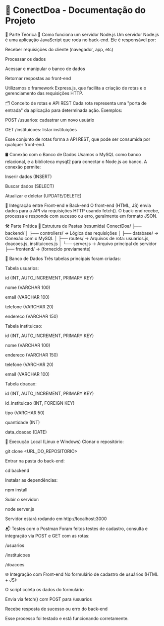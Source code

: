 # 📘 ConectDoa - Documentação do Projeto
🧠 Parte Teórica
🔧 Como funciona um servidor Node.js
Um servidor Node.js é uma aplicação JavaScript que roda no back-end. Ele é responsável por:

Receber requisições do cliente (navegador, app, etc)

Processar os dados

Acessar e manipular o banco de dados

Retornar respostas ao front-end

Utilizamos o framework Express.js, que facilita a criação de rotas e o gerenciamento das requisições HTTP.

🗂 Conceito de rotas e API REST
Cada rota representa uma "porta de entrada" da aplicação para determinada ação. Exemplos:

POST /usuarios: cadastrar um novo usuário

GET /instituicoes: listar instituições

Esse conjunto de rotas forma a API REST, que pode ser consumida por qualquer front-end.

🛢 Conexão com o Banco de Dados
Usamos o MySQL como banco relacional, e a biblioteca mysql2 para conectar o Node.js ao banco.
A conexão permite:

Inserir dados (INSERT)

Buscar dados (SELECT)

Atualizar e deletar (UPDATE/DELETE)

🔄 Integração entre Front-end e Back-end
O front-end (HTML, JS) envia dados para a API via requisições HTTP usando fetch().
O back-end recebe, processa e responde com sucesso ou erro, geralmente em formato JSON.

🛠 Parte Prática
📁 Estrutura de Pastas (resumida)
ConectDoa/
├── backend/
│ ├── controllers/ → Lógica das requisições
│ ├── database/ → Conexão com o MySQL
│ ├── routes/ → Arquivos de rota: usuarios.js, doacoes.js, instituicoes.js
│ └── server.js → Arquivo principal do servidor
├── frontend/ → (fornecido previamente)

🔌 Banco de Dados
Três tabelas principais foram criadas:

Tabela usuarios:

id (INT, AUTO_INCREMENT, PRIMARY KEY)

nome (VARCHAR 100)

email (VARCHAR 100)

telefone (VARCHAR 20)

endereco (VARCHAR 150)

Tabela instituicao:

id (INT, AUTO_INCREMENT, PRIMARY KEY)

nome (VARCHAR 100)

endereco (VARCHAR 150)

telefone (VARCHAR 20)

email (VARCHAR 100)

Tabela doacao:

id (INT, AUTO_INCREMENT, PRIMARY KEY)

id_instituicao (INT, FOREIGN KEY)

tipo (VARCHAR 50)

quantidade (INT)

data_doacao (DATE)

🚀 Execução Local (Linux e Windows)
Clonar o repositório:

git clone <URL_DO_REPOSITORIO>

Entrar na pasta do back-end:

cd backend

Instalar as dependências:

npm install

Subir o servidor:

node server.js

Servidor estará rodando em http://localhost:3000

📬 Testes com o Postman
Foram feitos testes de cadastro, consulta e integração via POST e GET com as rotas:

/usuarios

/instituicoes

/doacoes

🌐 Integração com Front-end
No formulário de cadastro de usuários (HTML + JS):

O script coleta os dados do formulário

Envia via fetch() com POST para /usuarios

Recebe resposta de sucesso ou erro do back-end

Esse processo foi testado e está funcionando corretamente.